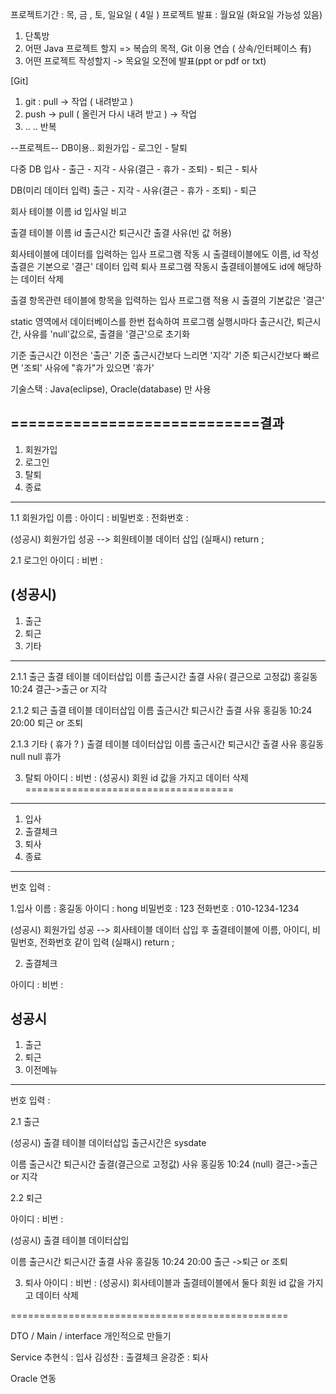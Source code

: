 프로젝트기간 : 목, 금 , 토, 일요일 ( 4일 )
프로젝트 발표 : 월요일 (화요일 가능성 있음)


1. 단톡방
2. 어떤 Java 프로젝트 할지 => 복습의 목적, Git 이용 연습 ( 상속/인터페이스 有)
3. 어떤 프로젝트 작성할지 -> 목요일 오전에 발표(ppt or pdf or txt)

[Git]
1. git : pull -> 작업 (  내려받고 )
2. push -> pull ( 올린거 다시 내려 받고 ) -> 작업
3.  .. .. 반복

--프로젝트--
DB이용..
회원가입 - 로그인 - 탈퇴

다중 DB
입사 - 출근 - 지각 - 사유(결근 - 휴가 - 조퇴) - 퇴근 - 퇴사

DB(미리 데이터 입력)
출근 - 지각 - 사유(결근 - 휴가 - 조퇴) - 퇴근

회사 테이블
이름 id 입사일 비고

출결 테이블
이름 id 출근시간 퇴근시간 출결 사유(빈 값 허용)

회사테이블에 데이터를 입력하는 입사 프로그램 작동 시 출결테이블에도 이름, id 작성 출결은 기본으로 '결근' 데이터 입력
퇴사 프로그램 작동시 출결테이블에도 id에 해당하는 데이터 삭제

출결 항목관련
테이블에 항목을 입력하는 입사 프로그램 적용 시 출결의 기본값은 '결근'

static 영역에서 데이터베이스를 한번 접속하여 프로그램 실행시마다 출근시간, 퇴근시간, 사유를 'null'값으로, 출결을 '결근'으로 초기화

기준 출근시간 이전은 '출근'
기준 출근시간보다 느리면 '지각'
기준 퇴근시간보다 빠르면 '조퇴'
사유에 "휴가"가 있으면 '휴가'

기술스택 : Java(eclipse), Oracle(database) 만 사용

============================결과
---------------------
1. 회원가입
2. 로그인
3. 탈퇴
4. 종료
--------------------
1.1 회원가입
이름 : 
아이디 : 
비밀번호 : 
전화번호 : 

(성공시)
회원가입 성공 --> 회원테이블 데이터 삽입
(실패시)
return ;

2.1 로그인
아이디 :
비번 : 

(성공시)
--------------------------
1. 출근
2. 퇴근
3. 기타
--------------------------

2.1.1 출근
출결 테이블 데이터삽입
이름 출근시간 출결 사유( 결근으로 고정값)
홍길동 10:24    결근->출근 or 지각

2.1.2 퇴근
출결 테이블 데이터삽입
이름     출근시간    퇴근시간    출결 사유
홍길동    10:24      20:00    퇴근 or 조퇴

2.1.3 기타 ( 휴가 ? )
출결 테이블 데이터삽입
이름     출근시간    퇴근시간    출결 사유
홍길동    null      null       휴가

3. 탈퇴
아이디 :
비번 : 
(성공시)
회원 id 값을 가지고 데이터 삭제
====================================

---------------------
1. 입사
2. 출결체크
3. 퇴사
4. 종료
--------------------
번호 입력 : 

1.입사
이름 : 홍길동
아이디 : hong
비밀번호 : 123
전화번호 : 010-1234-1234

(성공시)
회원가입 성공 --> 회사테이블 데이터 삽입 후 출결테이블에 이름, 아이디, 비밀번호, 전화번호 같이 입력
(실패시)
return ;

2. 출결체크

아이디 :
비번 : 

성공시
--------------------------
1. 출근
2. 퇴근
3. 이전메뉴
--------------------------
번호 입력 : 

2.1 출근

(성공시)
출결 테이블 데이터삽입	출근시간은 sysdate

이름		출근시간 	퇴근시간	출결(결근으로 고정값)		사유
홍길동 	10:24	  	(null)		결근->출근 or 지각		

2.2 퇴근

아이디 :
비번 : 

(성공시)
출결 테이블 데이터삽입

이름		출근시간	퇴근시간	출결 					사유
홍길동	10:24		20:00		출근 ->퇴근 or 조퇴

3. 퇴사
아이디 :
비번 : 
(성공시)
회사테이블과 출결테이블에서 둘다 회원 id 값을 가지고 데이터 삭제

 ================================================

 DTO / Main / interface
개인적으로 만들기

Service
추현식  : 입사
김성찬 : 출결체크
윤강준 : 퇴사 

Oracle 연동










